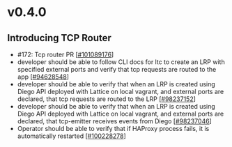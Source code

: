 # v0.4.0

## Introducing TCP Router

- #172: Tcp router PR [[#101089176](https://www.pivotaltracker.com/story/show/101089176)]
- developer should be able to follow CLI docs for ltc to create an LRP with specified external ports and verify that tcp requests are routed to the app [[#94628548](https://www.pivotaltracker.com/story/show/94628548)]
- developer should be able to verify that when an LRP is created using Diego API deployed with Lattice on local vagrant, and external ports are declared, that tcp requests are routed to the LRP [[#98237152](https://www.pivotaltracker.com/story/show/98237152)]
- developer should be able to verify that when an LRP is created using Diego API deployed with Lattice on local vagrant, and external ports are declared, that tcp-emitter receives events from Diego  [[#98237046](https://www.pivotaltracker.com/story/show/98237046)]
- Operator should be able to verify that if HAProxy process fails, it is automatically restarted [[#100228278](https://www.pivotaltracker.com/story/show/100228278)]

